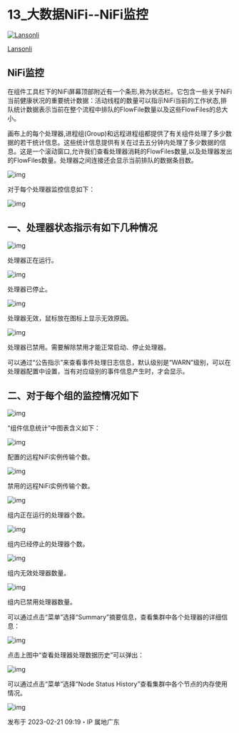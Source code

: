# 13_大数据NiFi--NiFi监控

[![Lansonli](https://pica.zhimg.com/v2-a21621b28f2fb5ef77d23387fdced39e_l.jpg?source=172ae18b)](https://www.zhihu.com/people/lanson-92-34)

[Lansonli](https://www.zhihu.com/people/lanson-92-34)



## **NiFi监控**

在组件工具栏下的NiFi屏幕顶部附近有一个条形,称为状态栏。它包含一些关于NiFi当前健康状况的重要统计数据：活动线程的数量可以指示NiFi当前的工作状态,排队统计数据表示当前在整个流程中排队的FlowFile数量以及这些FlowFiles的总大小。

画布上的每个处理器,进程组(Group)和远程进程组都提供了有关组件处理了多少数据的若干统计信息。这些统计信息提供有关在过去五分钟内处理了多少数据的信息。这是一个滚动窗口,允许我们查看处理器消耗的FlowFiles数量,以及处理器发出的FlowFiles数量。处理器之间连接还会显示当前排队的数据条目数。

![img](https://pic4.zhimg.com/80/v2-ecbf5a5f013a7457208985f94f5e75d7_1440w.webp)

对于每个处理器监控信息如下：

![img](https://pic2.zhimg.com/80/v2-6795ad6c34c709ac5331dde2b9b87f1d_1440w.webp)

## **一、处理器状态指示有如下几种情况**

![img](https://pic3.zhimg.com/80/v2-fd19314c65f4aada12cfdfe1911b2a46_1440w.webp)

处理器正在运行。

![img](https://pic1.zhimg.com/80/v2-ea5e613c72f1e535e7cca295ee518730_1440w.webp)

处理器已停止。

![img](https://pic3.zhimg.com/80/v2-590f764ca7f0c2e7a11aebd31e5bf47e_1440w.webp)

处理器无效，鼠标放在图标上显示无效原因。



![img](https://pic2.zhimg.com/80/v2-b8596f8b711240d4fd86c80d6b560529_1440w.webp)

处理器已禁用。需要解除禁用才能正常启动、停止处理器。

可以通过“公告指示”来查看事件处理日志信息，默认级别是“WARN”级别，可以在处理器配置中设置，当有对应级别的事件信息产生时，才会显示。

## **二、对于每个组的监控情况如下**

![img](https://pic2.zhimg.com/80/v2-6ad38198acd9d25bcdcba275b38f7379_1440w.webp)

“组件信息统计”中图表含义如下：

![img](https://pic3.zhimg.com/80/v2-4f2bee6f4e5cf8022c71e6400e247bd6_1440w.webp)

配置的远程NiFi实例传输个数。

![img](https://pic1.zhimg.com/80/v2-5965e0e837c14e1256a4675bedc330ac_1440w.webp)

禁用的远程NiFi实例传输个数。

![img](https://pic3.zhimg.com/80/v2-fd19314c65f4aada12cfdfe1911b2a46_1440w.webp)

组内正在运行的处理器个数。

![img](https://pic1.zhimg.com/80/v2-ea5e613c72f1e535e7cca295ee518730_1440w.webp)

组内已经停止的处理器个数。

![img](https://pic3.zhimg.com/80/v2-590f764ca7f0c2e7a11aebd31e5bf47e_1440w.webp)

组内无效处理器数量。

![img](https://pic2.zhimg.com/80/v2-b8596f8b711240d4fd86c80d6b560529_1440w.webp)

组内已禁用处理器数量。

可以通过点击“菜单”选择“Summary”摘要信息，查看集群中各个处理器的详细信息：

![img](https://pic1.zhimg.com/80/v2-f90e602a882d72b414d3e9e38c40712c_1440w.webp)

点击上图中“查看处理器处理数据历史”可以弹出：

![img](https://pic4.zhimg.com/80/v2-7465fbc8361f7d0d747e812c7b540eaf_1440w.webp)

可以通过点击“菜单”选择“Node Status History”查看集群中各个节点的内存使用情况。

![img](https://pic2.zhimg.com/80/v2-139cc109d99452c1904a1c22b7e4e989_1440w.webp)

发布于 2023-02-21 09:19・IP 属地广东